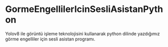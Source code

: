 # GormeEngellilerIcinSesliAsistanPython
 Yolov8 ile görüntü işleme teknolojisini kullanarak python dilinde yazdığımız görme engelliler için sesli asistan programı.
